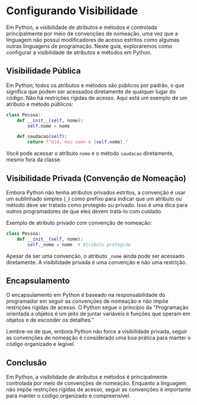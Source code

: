 # Configurando Visibilidade
Em Python, a visibilidade de atributos e métodos é controlada principalmente por meio de convenções de nomeação, uma vez que a linguagem não possui modificadores de acesso estritos como algumas outras linguagens de programação. Neste guia, exploraremos como configurar a visibilidade de atributos e métodos em Python.

## Visibilidade Pública
Em Python, todos os atributos e métodos são públicos por padrão, o que significa que podem ser acessados diretamente de qualquer lugar do código. Não há restrições rígidas de acesso. Aqui está um exemplo de um atributo e método públicos:

```python
class Pessoa:
    def __init__(self, nome):
        self.nome = nome

    def saudacao(self):
        return f"Olá, meu nome é {self.nome}."
```

Você pode acessar o atributo `nome` e o método `saudacao` diretamente, mesmo fora da classe.

## Visibilidade Privada (Convenção de Nomeação)
Embora Python não tenha atributos privados estritos, a convenção é usar um sublinhado simples (`_`) como prefixo para indicar que um atributo ou método deve ser tratado como protegido ou privado. Isso é uma dica para outros programadores de que eles devem tratá-lo com cuidado.

Exemplo de atributo privado com convenção de nomeação:

```python
class Pessoa:
    def __init__(self, nome):
        self._nome = nome  # Atributo protegido
```

Apesar de ser uma convenção, o atributo `_nome` ainda pode ser acessado diretamente. A visibilidade privada é uma convenção e não uma restrição.

## Encapsulamento
O encapsulamento em Python é baseado na responsabilidade do programador em seguir as convenções de nomeação e não impõe restrições rígidas de acesso. O Python segue o princípio da "Programação orientada a objetos é um jeito de juntar variáveis e funções que operam em objetos e de esconder os detalhes."

Lembre-se de que, embora Python não force a visibilidade privada, seguir as convenções de nomeação é considerado uma boa prática para manter o código organizado e legível.

## Conclusão
Em Python, a visibilidade de atributos e métodos é principalmente controlada por meio de convenções de nomeação. Enquanto a linguagem não impõe restrições rígidas de acesso, seguir as convenções é importante para manter o código organizado e compreensível.
